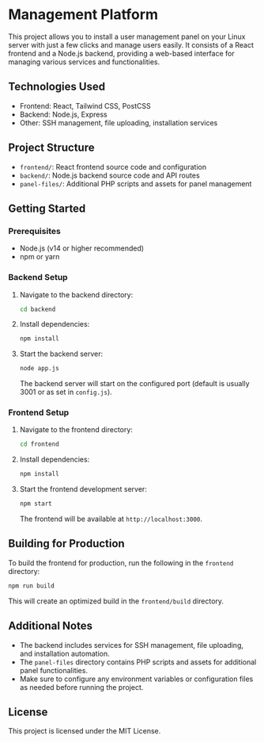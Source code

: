 # Management Platform

This project allows you to install a user management panel on your Linux server with just a few clicks and manage users easily. It consists of a React frontend and a Node.js backend, providing a web-based interface for managing various services and functionalities.


## Technologies Used

- Frontend: React, Tailwind CSS, PostCSS
- Backend: Node.js, Express
- Other: SSH management, file uploading, installation services

## Project Structure

- `frontend/`: React frontend source code and configuration
- `backend/`: Node.js backend source code and API routes
- `panel-files/`: Additional PHP scripts and assets for panel management

## Getting Started

### Prerequisites

- Node.js (v14 or higher recommended)
- npm or yarn

### Backend Setup

1. Navigate to the backend directory:
   ```bash
   cd backend
   ```
2. Install dependencies:
   ```bash
   npm install
   ```
3. Start the backend server:
   ```bash
   node app.js
   ```
   The backend server will start on the configured port (default is usually 3001 or as set in `config.js`).

### Frontend Setup

1. Navigate to the frontend directory:
   ```bash
   cd frontend
   ```
2. Install dependencies:
   ```bash
   npm install
   ```
3. Start the frontend development server:
   ```bash
   npm start
   ```
   The frontend will be available at `http://localhost:3000`.

## Building for Production

To build the frontend for production, run the following in the `frontend` directory:

```bash
npm run build
```

This will create an optimized build in the `frontend/build` directory.

## Additional Notes

- The backend includes services for SSH management, file uploading, and installation automation.
- The `panel-files` directory contains PHP scripts and assets for additional panel functionalities.
- Make sure to configure any environment variables or configuration files as needed before running the project.

## License

This project is licensed under the MIT License.
